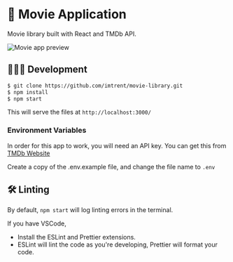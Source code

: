 # 🍿 Movie Application

Movie library built with React and TMDb API.

<img src="./preview.png" alt="Movie app preview">

## 👨🏻‍💻 Development

```bash
$ git clone https://github.com/imtrent/movie-library.git
$ npm install
$ npm start
```

This will serve the files at `http://localhost:3000/`

### Environment Variables
In order for this app to work, you will need an API key. You can get this from [TMDb Website](https://developers.themoviedb.org/3/getting-started/introduction)

Create a copy of the .env.example file, and change the file name to `.env`


## 🛠 Linting

By default, `npm start` will log linting errors in the terminal.

If you have VSCode,
-   Install the ESLint and Prettier extensions.
-   ESLint will lint the code as you're developing, Prettier will format your code.
